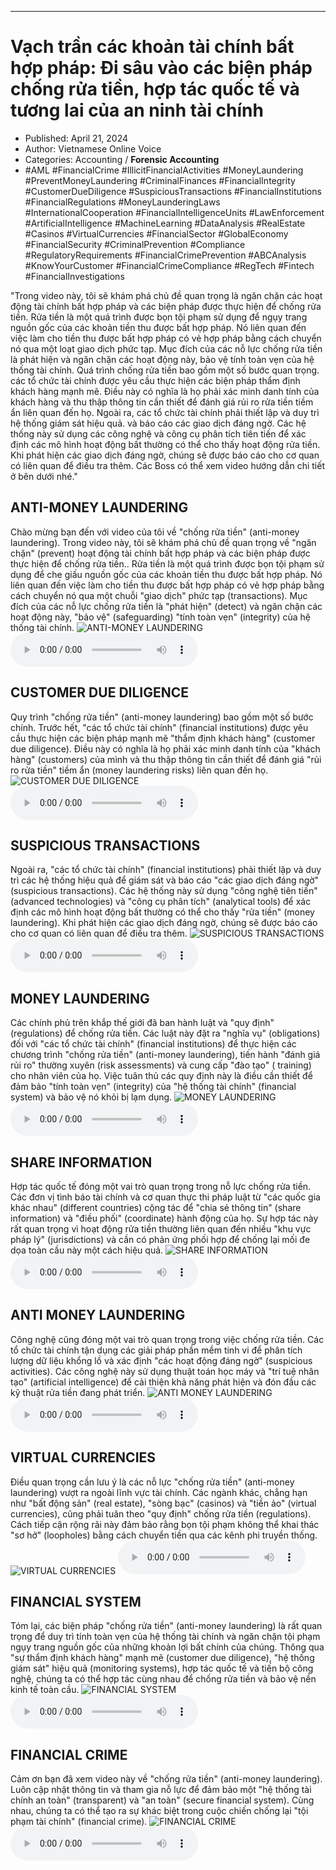 
---

# Vạch trần các khoản tài chính bất hợp pháp: Đi sâu vào các biện pháp chống rửa tiền, hợp tác quốc tế và tương lai của an ninh tài chính

- Published: April 21, 2024
- Author: Vietnamese Online Voice
- Categories: Accounting / **Forensic Accounting**
- #AML #FinancialCrime #IllicitFinancialActivities #MoneyLaundering #PreventMoneyLaundering #CriminalFinances #FinancialIntegrity #CustomerDueDiligence #SuspiciousTransactions #FinancialInstitutions #FinancialRegulations #MoneyLaunderingLaws #InternationalCooperation #FinancialIntelligenceUnits #LawEnforcement #ArtificialIntelligence #MachineLearning #DataAnalysis #RealEstate #Casinos #VirtualCurrencies #FinancialSector #GlobalEconomy #FinancialSecurity #CriminalPrevention #Compliance #RegulatoryRequirements #FinancialCrimePrevention #ABCAnalysis #KnowYourCustomer #FinancialCrimeCompliance #RegTech #Fintech #FinancialInvestigations

"Trong video này, tôi sẽ khám phá chủ đề quan trọng là ngăn chặn các hoạt động tài chính bất hợp pháp và các biện pháp được thực hiện để chống rửa tiền. Rửa tiền là một quá trình được bọn tội phạm sử dụng để ngụy trang nguồn gốc của các khoản tiền thu được bất hợp pháp. Nó liên quan đến việc làm cho tiền thu được bất hợp pháp có vẻ hợp pháp bằng cách chuyển nó qua một loạt giao dịch phức tạp. Mục đích của các nỗ lực chống rửa tiền là phát hiện và ngăn chặn các hoạt động này, bảo vệ tính toàn vẹn của hệ thống tài chính. Quá trình chống rửa tiền bao gồm một số bước quan trọng. các tổ chức tài chính được yêu cầu thực hiện các biện pháp thẩm định khách hàng mạnh mẽ. Điều này có nghĩa là họ phải xác minh danh tính của khách hàng và thu thập thông tin cần thiết để đánh giá rủi ro rửa tiền tiềm ẩn liên quan đến họ. Ngoài ra, các tổ chức tài chính phải thiết lập và duy trì hệ thống giám sát hiệu quả. và báo cáo các giao dịch đáng ngờ. Các hệ thống này sử dụng các công nghệ và công cụ phân tích tiên tiến để xác định các mô hình hoạt động bất thường có thể cho thấy hoạt động rửa tiền. Khi phát hiện các giao dịch đáng ngờ, chúng sẽ được báo cáo cho cơ quan có liên quan để điều tra thêm. Các Boss có thể xem video hướng dẫn chi tiết ở bên dưới nhé."


## ANTI-MONEY LAUNDERING

Chào mừng bạn đến với video của tôi về "chống rửa tiền" (anti-money laundering). Trong video này, tôi sẽ khám phá chủ đề quan trọng về "ngăn chặn" (prevent) hoạt động tài chính bất hợp pháp và các biện pháp được thực hiện để chống rửa tiền.. Rửa tiền là một quá trình được bọn tội phạm sử dụng để che giấu nguồn gốc của các khoản tiền thu được bất hợp pháp. Nó liên quan đến việc làm cho tiền thu được bất hợp pháp có vẻ hợp pháp bằng cách chuyển nó qua một chuỗi "giao dịch" phức tạp (transactions). Mục đích của các nỗ lực chống rửa tiền là "phát hiện" (detect) và ngăn chặn các hoạt động này, "bảo vệ" (safeguarding) "tính toàn vẹn" (integrity) của hệ thống tài chính.
![ANTI-MONEY LAUNDERING](https://http-archiver-apis-production-80.schnworks.com/storage/images/transitions/2024-04-21/transition-7478447816-Montserrat-Black-512DA8.jpg)
<audio controls>
    <source src="https://http-archiver-apis-production-80.schnworks.com/storage/audio/file-50207221761.mp3" type="audio/mpeg">
</audio>



## CUSTOMER DUE DILIGENCE

Quy trình "chống rửa tiền" (anti-money laundering) bao gồm một số bước chính. Trước hết, "các tổ chức tài chính" (financial institutions) được yêu cầu thực hiện các biện pháp mạnh mẽ "thẩm định khách hàng" (customer due diligence). Điều này có nghĩa là họ phải xác minh danh tính của "khách hàng" (customers) của mình và thu thập thông tin cần thiết để đánh giá "rủi ro rửa tiền" tiềm ẩn (money laundering risks) liên quan đến họ.
![CUSTOMER DUE DILIGENCE](https://http-archiver-apis-production-80.schnworks.com/storage/images/transitions/2024-04-21/transition--17944861335-Montserrat-Black-9C27B0.jpg)
<audio controls>
    <source src="https://http-archiver-apis-production-80.schnworks.com/storage/audio/file-26855327847.mp3" type="audio/mpeg">
</audio>



## SUSPICIOUS TRANSACTIONS

Ngoài ra, "các tổ chức tài chính" (financial institutions) phải thiết lập và duy trì các hệ thống hiệu quả để giám sát và báo cáo "các giao dịch đáng ngờ" (suspicious transactions). Các hệ thống này sử dụng "công nghệ tiên tiến" (advanced technologies) và "công cụ phân tích" (analytical tools) để xác định các mô hình hoạt động bất thường có thể cho thấy "rửa tiền" (money laundering). Khi phát hiện các giao dịch đáng ngờ, chúng sẽ được báo cáo cho cơ quan có liên quan để điều tra thêm.
![SUSPICIOUS TRANSACTIONS](https://http-archiver-apis-production-80.schnworks.com/storage/images/transitions/2024-04-21/transition-33016241962-Montserrat-Regular-880E4F.jpg)
<audio controls>
    <source src="https://http-archiver-apis-production-80.schnworks.com/storage/audio/file-276288498.mp3" type="audio/mpeg">
</audio>



## MONEY LAUNDERING

Các chính phủ trên khắp thế giới đã ban hành luật và "quy định" (regulations) để chống rửa tiền. Các luật này đặt ra "nghĩa vụ" (obligations) đối với "các tổ chức tài chính" (financial institutions) để thực hiện các chương trình "chống rửa tiền" (anti-money laundering), tiến hành "đánh giá rủi ro" thường xuyên (risk assessments) và cung cấp "đào tạo" ( training) cho nhân viên của họ. Việc tuân thủ các quy định này là điều cần thiết để đảm bảo "tính toàn vẹn" (integrity) của "hệ thống tài chính" (financial system) và bảo vệ nó khỏi bị lạm dụng.
![MONEY LAUNDERING](https://http-archiver-apis-production-80.schnworks.com/storage/images/transitions/2024-04-21/transition--27777422475-Montserrat-SemiBold-4A148C.jpg)
<audio controls>
    <source src="https://http-archiver-apis-production-80.schnworks.com/storage/audio/file-48156764957.mp3" type="audio/mpeg">
</audio>



## SHARE INFORMATION

Hợp tác quốc tế đóng một vai trò quan trọng trong nỗ lực chống rửa tiền. Các đơn vị tình báo tài chính và cơ quan thực thi pháp luật từ "các quốc gia khác nhau" (different countries) cộng tác để "chia sẻ thông tin" (share information) và "điều phối" (coordinate) ​​hành động của họ. Sự hợp tác này rất quan trọng vì hoạt động rửa tiền thường liên quan đến nhiều "khu vực pháp lý" (jurisdictions) và cần có phản ứng phối hợp để chống lại mối đe dọa toàn cầu này một cách hiệu quả.
![SHARE INFORMATION](https://http-archiver-apis-production-80.schnworks.com/storage/images/transitions/2024-04-21/transition-11520511353-Montserrat-ExtraBold-4A148C.jpg)
<audio controls>
    <source src="https://http-archiver-apis-production-80.schnworks.com/storage/audio/file-36645347648.mp3" type="audio/mpeg">
</audio>



## ANTI MONEY LAUNDERING

Công nghệ cũng đóng một vai trò quan trọng trong việc chống rửa tiền. Các tổ chức tài chính tận dụng các giải pháp phần mềm tinh vi để phân tích lượng dữ liệu khổng lồ và xác định "các hoạt động đáng ngờ" (suspicious activities). Các công nghệ này sử dụng thuật toán học máy và "trí tuệ nhân tạo" (artificial intelligence) để cải thiện khả năng phát hiện và đón đầu các kỹ thuật rửa tiền đang phát triển.
![ANTI MONEY LAUNDERING](https://http-archiver-apis-production-80.schnworks.com/storage/images/transitions/2024-04-21/transition-23370823286-Montserrat-Thin-1A237E.jpg)
<audio controls>
    <source src="https://http-archiver-apis-production-80.schnworks.com/storage/audio/file-7087105834.mp3" type="audio/mpeg">
</audio>



## VIRTUAL CURRENCIES

Điều quan trọng cần lưu ý là các nỗ lực "chống rửa tiền" (anti-money laundering) vượt ra ngoài lĩnh vực tài chính. Các ngành khác, chẳng hạn như "bất động sản" (real estate), "sòng bạc" (casinos) và "tiền ảo" (virtual currencies), cũng phải tuân theo "quy định" chống rửa tiền (regulations). Cách tiếp cận rộng rãi này đảm bảo rằng bọn tội phạm không thể khai thác "sơ hở" (loopholes) bằng cách chuyển tiền qua các kênh phi truyền thống.
![VIRTUAL CURRENCIES](https://http-archiver-apis-production-80.schnworks.com/storage/images/transitions/2024-04-21/transition--41540345337-Montserrat-Regular-004895.jpg)
<audio controls>
    <source src="https://http-archiver-apis-production-80.schnworks.com/storage/audio/file-25247683137.mp3" type="audio/mpeg">
</audio>



## FINANCIAL SYSTEM

Tóm lại, các biện pháp "chống rửa tiền" (anti-money laundering) là rất quan trọng để duy trì tính toàn vẹn của hệ thống tài chính và ngăn chặn tội phạm ngụy trang nguồn gốc của những khoản lợi bất chính của chúng. Thông qua "sự thẩm định khách hàng" mạnh mẽ (customer due diligence), "hệ thống giám sát" hiệu quả (monitoring systems), hợp tác quốc tế và tiến bộ công nghệ, chúng ta có thể hợp tác cùng nhau để chống rửa tiền và bảo vệ nền kinh tế toàn cầu.
![FINANCIAL SYSTEM](https://http-archiver-apis-production-80.schnworks.com/storage/images/transitions/2024-04-21/transition-19961958739-Montserrat-SemiBold-4A148C.jpg)
<audio controls>
    <source src="https://http-archiver-apis-production-80.schnworks.com/storage/audio/file-51372974489.mp3" type="audio/mpeg">
</audio>



## FINANCIAL CRIME

Cảm ơn bạn đã xem video này về "chống rửa tiền" (anti-money laundering). Luôn cập nhật thông tin và tham gia nỗ lực để đảm bảo một "hệ thống tài chính an toàn" (transparent) và "an toàn" (secure financial system). Cùng nhau, chúng ta có thể tạo ra sự khác biệt trong cuộc chiến chống lại "tội phạm tài chính" (financial crime).
![FINANCIAL CRIME](https://http-archiver-apis-production-80.schnworks.com/storage/images/transitions/2024-04-21/transition--4440717794-Montserrat-Medium-004895.jpg)
<audio controls>
    <source src="https://http-archiver-apis-production-80.schnworks.com/storage/audio/file-20823445649.mp3" type="audio/mpeg">
</audio>

